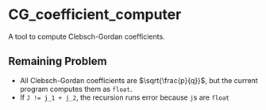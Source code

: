 # CG_coefficient_computer
A tool to compute Clebsch-Gordan coefficients.

## Remaining Problem
- All Clebsch-Gordan coefficients are $\sqrt{\frac{p}{q}}$, but the current program computes them as `float`.
- If `J != j_1 + j_2`, the recursion runs error because `j`s are `float`
